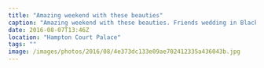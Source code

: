 ```yaml
---
title: "Amazing weekend with these beauties"
caption: "Amazing weekend with these beauties. Friends wedding in Blackheath, family time in Kingston and a little wander down the Thames and around Hampton court gardens."
date: 2016-08-07T13:46Z
location: "Hampton Court Palace"
tags: ""
image: /images/photos/2016/08/4e373dc133e09ae702412335a436043b.jpg
---
```

